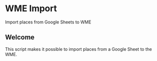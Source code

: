 # WME Import
Import places from Google Sheets to WME

## Welcome
This script makes it possible to import places from a Google Sheet to the WME. 
